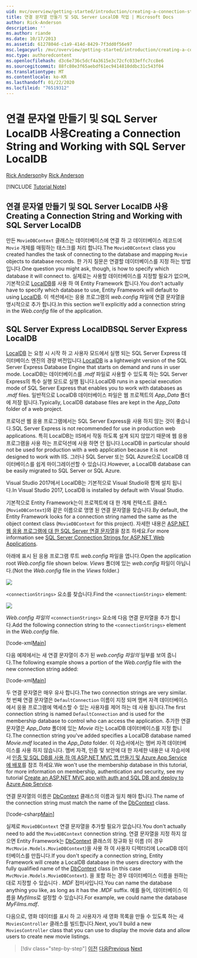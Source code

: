 ```yaml
---
uid: mvc/overview/getting-started/introduction/creating-a-connection-string
title: 연결 문자열 만들기 및 SQL Server LocalDB 작업 | Microsoft Docs
author: Rick-Anderson
description: ''
ms.author: riande
ms.date: 10/17/2013
ms.assetid: 6127804d-c1a9-414d-8429-7f3dd0f56e97
msc.legacyurl: /mvc/overview/getting-started/introduction/creating-a-connection-string
msc.type: authoredcontent
ms.openlocfilehash: d3c6e736c5dcf4a3615e3c72cfc033effc7cc8e6
ms.sourcegitcommit: 88fc80e3f65aebdf61ec9414810ddbc31c543f04
ms.translationtype: MT
ms.contentlocale: ko-KR
ms.lasthandoff: 01/22/2020
ms.locfileid: "76519312"
---
```

# <a name="creating-a-connection-string-and-working-with-sql-server-localdb"></a><span data-ttu-id="a0407-102">연결 문자열 만들기 및 SQL Server LocalDB 사용</span><span class="sxs-lookup"><span data-stu-id="a0407-102">Creating a Connection String and Working with SQL Server LocalDB</span></span>

<span data-ttu-id="a0407-103">[Rick Anderson]((https://twitter.com/RickAndMSFT))</span><span class="sxs-lookup"><span data-stu-id="a0407-103">by [Rick Anderson]((https://twitter.com/RickAndMSFT))</span></span>

[!INCLUDE [Tutorial Note](index.md)]

## <a name="creating-a-connection-string-and-working-with-sql-server-localdb"></a><span data-ttu-id="a0407-104">연결 문자열 만들기 및 SQL Server LocalDB 사용</span><span class="sxs-lookup"><span data-stu-id="a0407-104">Creating a Connection String and Working with SQL Server LocalDB</span></span>

<span data-ttu-id="a0407-105">만든 `MovieDBContext` 클래스는 데이터베이스에 연결 하 고 데이터베이스 레코드에 `Movie` 개체를 매핑하는 태스크를 처리 합니다.</span><span class="sxs-lookup"><span data-stu-id="a0407-105">The `MovieDBContext` class you created handles the task of connecting to the database and mapping `Movie` objects to database records.</span></span> <span data-ttu-id="a0407-106">한 가지 질문은 연결할 데이터베이스를 지정 하는 방법입니다.</span><span class="sxs-lookup"><span data-stu-id="a0407-106">One question you might ask, though, is how to specify which database it will connect to.</span></span> <span data-ttu-id="a0407-107">실제로는 사용할 데이터베이스를 지정할 필요가 없으며, 기본적으로 [LocalDB](https://docs.microsoft.com/sql/database-engine/configure-windows/sql-server-2016-express-localdb)를 사용 하 여 Entity Framework 합니다.</span><span class="sxs-lookup"><span data-stu-id="a0407-107">You don't actually have to specify which database to use, Entity Framework will default to using [LocalDB](https://docs.microsoft.com/sql/database-engine/configure-windows/sql-server-2016-express-localdb).</span></span> <span data-ttu-id="a0407-108">이 섹션에서는 응용 프로그램의 *web.config* 파일에 연결 문자열을 명시적으로 추가 합니다.</span><span class="sxs-lookup"><span data-stu-id="a0407-108">In this section we'll explicitly add a connection string in the *Web.config* file of the application.</span></span>

## <a name="sql-server-express-localdb"></a><span data-ttu-id="a0407-109">SQL Server Express LocalDB</span><span class="sxs-lookup"><span data-stu-id="a0407-109">SQL Server Express LocalDB</span></span>

<span data-ttu-id="a0407-110">[LocalDB](https://docs.microsoft.com/sql/database-engine/configure-windows/sql-server-2016-express-localdb) 는 요청 시 시작 하 고 사용자 모드에서 실행 되는 SQL Server Express 데이터베이스 엔진의 경량 버전입니다.</span><span class="sxs-lookup"><span data-stu-id="a0407-110">[LocalDB](https://docs.microsoft.com/sql/database-engine/configure-windows/sql-server-2016-express-localdb) is a lightweight version of the SQL Server Express Database Engine that starts on demand and runs in user mode.</span></span> <span data-ttu-id="a0407-111">LocalDB는 데이터베이스를 *.mdf* 파일로 사용할 수 있도록 하는 SQL Server Express의 특수 실행 모드로 실행 됩니다.</span><span class="sxs-lookup"><span data-stu-id="a0407-111">LocalDB runs in a special execution mode of SQL Server Express that enables you to work with databases as *.mdf* files.</span></span> <span data-ttu-id="a0407-112">일반적으로 LocalDB 데이터베이스 파일은 웹 프로젝트의 *App\_Data* 폴더에 저장 됩니다.</span><span class="sxs-lookup"><span data-stu-id="a0407-112">Typically, LocalDB database files are kept in the *App\_Data* folder of a web project.</span></span>

<span data-ttu-id="a0407-113">프로덕션 웹 응용 프로그램에서는 SQL Server Express을 사용 하지 않는 것이 좋습니다.</span><span class="sxs-lookup"><span data-stu-id="a0407-113">SQL Server Express is not recommended for use in production web applications.</span></span> <span data-ttu-id="a0407-114">특히 LocalDB는 IIS에서 작동 하도록 설계 되지 않았기 때문에 웹 응용 프로그램을 사용 하는 프로덕션에 사용 하면 안 됩니다.</span><span class="sxs-lookup"><span data-stu-id="a0407-114">LocalDB in particular should not be used for production with a web application because it is not designed to work with IIS.</span></span> <span data-ttu-id="a0407-115">그러나 SQL Server 또는 SQL Azure으로 LocalDB 데이터베이스를 쉽게 마이그레이션할 수 있습니다.</span><span class="sxs-lookup"><span data-stu-id="a0407-115">However, a LocalDB database can be easily migrated to SQL Server or SQL Azure.</span></span>

<span data-ttu-id="a0407-116">Visual Studio 2017에서 LocalDB는 기본적으로 Visual Studio와 함께 설치 됩니다.</span><span class="sxs-lookup"><span data-stu-id="a0407-116">In Visual Studio 2017, LocalDB is installed by default with Visual Studio.</span></span>

<span data-ttu-id="a0407-117">기본적으로 Entity Framework는이 프로젝트에 대 한 개체 컨텍스트 클래스 (`MovieDBContext`)와 같은 이름으로 명명 된 연결 문자열을 찾습니다.</span><span class="sxs-lookup"><span data-stu-id="a0407-117">By default, the Entity Framework looks for a connection string named the same as the object context class (`MovieDBContext` for this project).</span></span> <span data-ttu-id="a0407-118">자세한 내용은 [ASP.NET 웹 응용 프로그램에 대 한 SQL Server 연결 문자열](https://msdn.microsoft.com/library/jj653752.aspx)을 참조 하세요.</span><span class="sxs-lookup"><span data-stu-id="a0407-118">For more information see [SQL Server Connection Strings for ASP.NET Web Applications](https://msdn.microsoft.com/library/jj653752.aspx).</span></span>

<span data-ttu-id="a0407-119">아래에 표시 된 응용 프로그램 루트 *web.config* 파일을 엽니다.</span><span class="sxs-lookup"><span data-stu-id="a0407-119">Open the application root *Web.config* file shown below.</span></span> <span data-ttu-id="a0407-120">*Views* 폴더에 있는 *web.config* 파일이 아닙니다.</span><span class="sxs-lookup"><span data-stu-id="a0407-120">(Not the *Web.config* file in the *Views* folder.)</span></span>

![](creating-a-connection-string/_static/image1.png)

<span data-ttu-id="a0407-121">`<connectionStrings>` 요소를 찾습니다.</span><span class="sxs-lookup"><span data-stu-id="a0407-121">Find the `<connectionStrings>` element:</span></span>

![](creating-a-connection-string/_static/image2.png)

<span data-ttu-id="a0407-122">*Web.config 파일의* `<connectionStrings>` 요소에 다음 연결 문자열을 추가 합니다.</span><span class="sxs-lookup"><span data-stu-id="a0407-122">Add the following connection string to the `<connectionStrings>` element in the *Web.config* file.</span></span>

[!code-xml[Main](creating-a-connection-string/samples/sample1.xml)]

<span data-ttu-id="a0407-123">다음 예제에서는 새 연결 문자열이 추가 된 *web.config 파일의* 일부를 보여 줍니다.</span><span class="sxs-lookup"><span data-stu-id="a0407-123">The following example shows a portion of the *Web.config* file with the new connection string added:</span></span>

[!code-xml[Main](creating-a-connection-string/samples/sample2.xml)]

<span data-ttu-id="a0407-124">두 연결 문자열은 매우 유사 합니다.</span><span class="sxs-lookup"><span data-stu-id="a0407-124">The two connection strings are very similar.</span></span> <span data-ttu-id="a0407-125">첫 번째 연결 문자열은 `DefaultConnection` 이름이 지정 되며 멤버 자격 데이터베이스에서 응용 프로그램에 액세스할 수 있는 사용자를 제어 하는 데 사용 됩니다.</span><span class="sxs-lookup"><span data-stu-id="a0407-125">The first connection string is named `DefaultConnection` and is used for the membership database to control who can access the application.</span></span> <span data-ttu-id="a0407-126">추가한 연결 문자열은 *App\_Data* 폴더에 있는 *Movie* 라는 LocalDB 데이터베이스를 지정 합니다.</span><span class="sxs-lookup"><span data-stu-id="a0407-126">The connection string you've added specifies a LocalDB database named *Movie.mdf* located in the *App\_Data* folder.</span></span> <span data-ttu-id="a0407-127">이 자습서에서는 멤버 자격 데이터베이스를 사용 하지 않습니다. 멤버 자격, 인증 및 보안에 대 한 자세한 내용은 내 자습서에서 [인증 및 SQL DB를 사용 하 여 ASP.NET MVC 앱 만들기 및 Azure App Service에 배포](https://docs.microsoft.com/aspnet/core/security/authorization/secure-data)를 참조 하세요.</span><span class="sxs-lookup"><span data-stu-id="a0407-127">We won't use the membership database in this tutorial, for more information on membership, authentication and security, see my tutorial [Create an ASP.NET MVC app with auth and SQL DB and deploy to Azure App Service](https://docs.microsoft.com/aspnet/core/security/authorization/secure-data).</span></span>

<span data-ttu-id="a0407-128">연결 문자열의 이름은 [DbContext](https://msdn.microsoft.com/library/system.data.entity.dbcontext(v=vs.103).aspx) 클래스의 이름과 일치 해야 합니다.</span><span class="sxs-lookup"><span data-stu-id="a0407-128">The name of the connection string must match the name of the [DbContext](https://msdn.microsoft.com/library/system.data.entity.dbcontext(v=vs.103).aspx) class.</span></span>

[!code-csharp[Main](creating-a-connection-string/samples/sample3.cs?highlight=15)]

<span data-ttu-id="a0407-129">실제로 `MovieDBContext` 연결 문자열을 추가할 필요가 없습니다.</span><span class="sxs-lookup"><span data-stu-id="a0407-129">You don't actually need to add the `MovieDBContext` connection string.</span></span> <span data-ttu-id="a0407-130">연결 문자열을 지정 하지 않으면 Entity Framework는 [DbContext](https://msdn.microsoft.com/library/system.data.entity.dbcontext(v=vs.103).aspx) 클래스의 정규화 된 이름 (이 경우 `MvcMovie.Models.MovieDBContext`)을 사용 하 여 사용자 디렉터리에 LocalDB 데이터베이스를 만듭니다.</span><span class="sxs-lookup"><span data-stu-id="a0407-130">If you don't specify a connection string, Entity Framework will create a LocalDB database in the users directory with the fully qualified name of the [DbContext](https://msdn.microsoft.com/library/system.data.entity.dbcontext(v=vs.103).aspx) class (in this case `MvcMovie.Models.MovieDBContext`).</span></span> <span data-ttu-id="a0407-131">을 포함 하는 경우 데이터베이스 이름을 원하는 대로 지정할 수 있습니다 *. MDF* 접미사입니다.</span><span class="sxs-lookup"><span data-stu-id="a0407-131">You can name the database anything you like, as long as it has the *.MDF* suffix.</span></span> <span data-ttu-id="a0407-132">예를 들어, 데이터베이스 이름을 *Myfilms*로 설정할 수 있습니다.</span><span class="sxs-lookup"><span data-stu-id="a0407-132">For example, we could name the database *MyFilms.mdf*.</span></span>

<span data-ttu-id="a0407-133">다음으로, 영화 데이터를 표시 하 고 사용자가 새 영화 목록을 만들 수 있도록 하는 새 `MoviesController` 클래스를 빌드합니다.</span><span class="sxs-lookup"><span data-stu-id="a0407-133">Next, you'll build a new `MoviesController` class that you can use to display the movie data and allow users to create new movie listings.</span></span>

> [!div class="step-by-step"]
> <span data-ttu-id="a0407-134">[이전](adding-a-model.md)
> [다음](accessing-your-models-data-from-a-controller.md)</span><span class="sxs-lookup"><span data-stu-id="a0407-134">[Previous](adding-a-model.md)
[Next](accessing-your-models-data-from-a-controller.md)</span></span>
